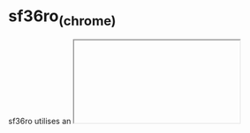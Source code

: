# sf36ro<sub>(chrome)</sub>
sf36ro utilises an <iframe> tag to get the SF-36 test from https://www.orthotoolkit.com/sf-36/ which it then translates to romanian via Javascipt code.

### Screenshot
![/img/screenshot.png not loaded correctly](/img/screenshot.png)
